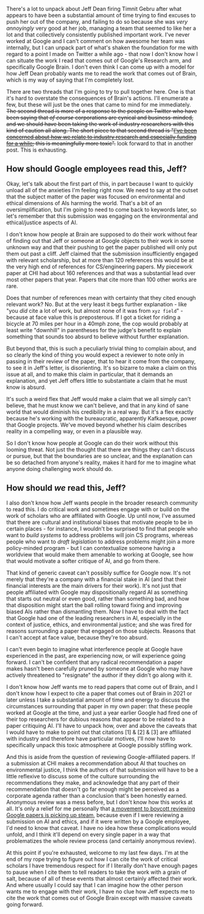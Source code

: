 There's a lot to unpack about Jeff Dean firing Timnit Gebru after what appears to have been a substantial amount of time trying to find excuses to push her out of the company, and failing to do so because she was *very annoyingly* very good at her job, managing a team that seemed to like her a lot and that collectively consistently published important work. I've never worked at Google and I can't comment on how awesome her team was internally, but I can unpack part of what's shaken the foundation for me with regard to a point I made on Twitter a while ago - that now I don't know how I can situate the work I read that comes out of Google's Research arm, and specifically Google Brain. I don't even think I can come up with a model for how Jeff Dean probably wants me to read the work that comes out of Brain, which is my way of saying that I'm completely lost.

There are two threads that I'm going to try to pull together here. One is that it's hard to overstate the consequences of Brain's actions. I'll enumerate a few, but these will just be the ones that came to mind for me immediately. ~~The second thread is more of a response to the people on Twitter who have been saying that *of course* corporations are cynical and business-minded, and we should have been taking the work of industry researchers with this kind of caution all along. The short piece to that second thread is "[I've been concerned about how we relate to industry research and especially funding for a while][HAI]; this is meaningfully more toxic".~~ look forward to that in another post. This is exhausting.


## How should Google employees read this, Jeff?

Okay, let's talk about the first part of this, in part because I want to quickly unload all of the anxieties I'm feeling right now. We need to say at the outset that the subject matter of the paper was focused on environmental and ethical dimensions of AIs harming the world. That's a bit of an oversimplification, but I'm going to need to come back to keywords later, so let's remember that this submission was engaging on the environmental and ethical/justice aspects of AI.

I don't know how people at Brain are supposed to do their work without fear of finding out that Jeff or someone at Google objects to their work in some unknown way and that their pushing to get the paper published will only put them out past a cliff. Jeff claimed that the submission insufficiently engaged with relevant scholarship, but at more than 120 references this would be at the very high end of references for CS/engineering papers. My piecework paper at CHI had about 160 references and that was a substantial lead over most other papers that year. Papers that cite more than 100 other works are rare.

Does that number of references mean with certainty that they cited enough relevant work? No. But at the very least it begs further explanation - like "you *did* cite a lot of work, but almost none of it was from `xyz field`" - because at face value this is preposterous. If I got a ticket for riding a bicycle at 70 miles per hour in a 40mph zone, the cop would probably at least write "downhill" in parentheses for the judge's benefit to explain something that sounds too absurd to believe without further explanation.

But beyond that, this is such a peculiarly trivial thing to complain about, and so clearly the kind of thing you would expect a reviewer to note only in passing in their review of the paper, that to hear it come from the company, to see it in Jeff's letter, is disorienting. It's so bizarre to make a claim on this issue at all, and to make this claim in particular, that it demands an explanation, and yet Jeff offers little to substantiate a claim that he must know is absurd.

It's such a weird flex that Jeff would make a claim that we all simply can't believe, that he must know we can't believe, and that in any kind of sane world that would diminish his credibility in a real way. But it's a flex exactly because he's working with the bureaucratic, apparently Kafkaesque, power that Google projects. We've moved beyond whether his claim describes reality in a compelling way, or even in a plausible way.

So I don't know how people at Google can do their work without this looming threat. Not just the thought that there are things they can't discuss or pursue, but that the boundaries are so unclear, and the explanation can be so detached from anyone's reality, makes it hard for me to imagine what anyone doing challenging work should do.


## How should *we* read this, Jeff?
I also don't know how Jeff wants people in the broader research community to read this. I do critical work and sometimes engage with or build on the work of scholars who are affiliated with Google. Up until now, I've assumed that there are cultural and institutional biases that motivate people to be in certain places - for instance, I wouldn't be surprised to find that people who want to *build systems* to address problems will join CS programs, whereas people who want to *draft legislation* to address problems might join a more policy-minded program - but I can contextualize someone having a worldview that would make them amenable to working at Google, see how that would motivate a softer critique of AI, and go from there.

That kind of generic caveat can't possibly suffice for Google now. It's not merely that they're a company with a financial stake in AI (and that their financial interests are the main drivers for their work). It's not just that people affiliated with Google may dispositionally regard AI as something that starts out neutral or even good, rather than something bad, and how that disposition might start the ball rolling toward fixing and improving biased AIs rather than dismantling them. Now I have to deal with the fact that Google had one of the leading researchers in AI, especially in the context of justice, ethics, and environmental justice; and she was fired for reasons surrounding a paper that engaged on those subjects. Reasons that I can't accept at face value, because they're too absurd.

I can't even begin to imagine what interference people at Google have experienced in the past, are experiencing now, or will experience going forward. I can't be confident that any radical recommendation a paper makes hasn't been carefully pruned by someone at Google who may have actively threatened to "resignate" the author if they didn't go along with it.

I don't know how Jeff wants me to read papers that come out of Brain, and I don't know how I expect to cite a paper that comes out of Brain in 2021 or later unless I take a substantial amount of time and energy to discuss the circumstances surrounding that paper in my own paper: that these people worked at Google at the time, and just a year earlier Google had fired one of their top researchers for dubious reasons that appear to be related to a paper critiquing AI. I'll have to unpack how, over and above the caveats that I would have to make to point out that citations [1] & [2] & [3] are affiliated with industry and therefore have particular motives, I'll now have to specifically unpack this toxic atmosphere at Google possibly stifling work.

And this is aside from the question of reviewing Google-affiliated papers. If a submission at CHI makes a recommendation about AI that touches on environmental justice, I think the authors of that submission will have to be a little reflexive to discuss some of the culture surrounding the recommendations they make, and acknowledge that any part of their recommendation that doesn't go far enough might be perceived as a corporate agenda rather than a conclusion that's been honestly earned. Anonymous review was a mess before, but I don't know how this works at all. It's only a relief for me personally that [a movement to boycott reviewing Google papers is picking up steam][boycott], because even if I were reviewing a submission on AI and ethics, and if it were written by a Google employee, I'd need to know that caveat. I have no idea how these complications would unfold, and I think it'll depend on every single paper in a way that problematizes the whole review process (and certainly anonymous review).

At this point if you're exhausted, welcome to my last few days. I'm at the end of my rope trying to figure out how I can cite the work of critical scholars I have tremendous respect for if I literally don't have enough pages to pause when I cite them to tell readers to take the work with a grain of salt, because of all of these events that almost certainly affected their work. And where usually I could say that I can imagine how the other person wants me to engage with their work, I have no clue how Jeff expects me to cite the work that comes out of Google Brain except with massive caveats going forward.



<!-- The metaphor of movie studios interfering with a director's work may be useful here. Of course I expect the studio to be biased, to want to pay for movies and to hire directors that all return a profit or avoid projects and people who might want to pursue certain topics. But when we hear about studios getting involved in the creative decisions, it almost always foreshadows a disaster - something audiences reject, something the director disavows, something the studio writes off. Nobody believes that classic films were made outside of an awful landscape of Hollywood & capitalism, but we take directors at their words when they *do* say that they largely got to realize the vision of their project, or that the failings were the result of circumstances rather than coercion. -->


<!-- I'm going to respond to the second point in a later post because this is just too much right now. -->



[HAI]: https://ali-alkhatib.com/blog/anthropological-intelligence
[boycott]: https://twitter.com/itamblyn/status/1335692328854556674